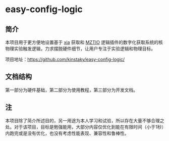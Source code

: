 # easy-config-logic

## 简介

本项目用于更方便地设置基于 [xia](https://xia.com) 获取和 [MZTIO](https://xia.com/products/mz-trigio/) 逻辑插件的数字化获取系统的核物理实验触发逻辑，力求摆脱硬件细节，让用户专注于实验逻辑和物理目标。

项目地址：https://github.com/kinstaky/easy-config-logic/



## 文档结构

第一部分为硬件基础，第二部分为使用教程，第三部分为开发文档。



## 注

本项目除了简介所述目的，另一用途为本人学习和试验，所以存在大量不够合理之处。对于该项目，目标是勉强能用，大部分内容仅优化到能在有限时间（小于1秒）内跑完或是没有优化，也没有考虑性能表现、兼容性和鲁棒性。